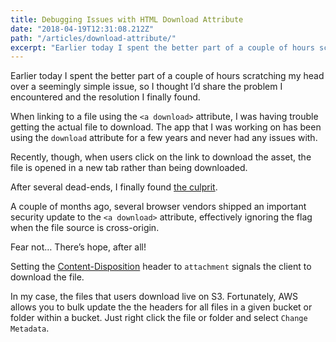 ```yaml
---
title: Debugging Issues with HTML Download Attribute
date: "2018-04-19T12:31:08.212Z"
path: "/articles/download-attribute/"
excerpt: "Earlier today I spent the better part of a couple of hours scratching my head over a seemingly simple issue, so I thought I’d share the problem I encountered and the resolution I finally found."
---
```


Earlier today I spent the better part of a couple of hours scratching my head over a seemingly simple issue, so I thought I’d share the problem I encountered and the resolution I finally found.

When linking to a file using the `<a download>` attribute, I was having trouble getting the actual file to download. The app that I was working on has been using the `download` attribute for a few years and never had any issues with.

Recently, though, when users click on the link to download the asset, the file is opened in a new tab rather than being downloaded.

After several dead-ends, I finally found [the culprit](https://www.chromestatus.com/feature/4969697975992320).

A couple of months ago, several browser vendors shipped an important security update to the `<a download>` attribute, effectively ignoring the flag when the file source is cross-origin.

Fear not… There’s hope, after all!

Setting the [Content-Disposition](https://developer.mozilla.org/en-US/docs/Web/HTTP/Headers/Content-Disposition) header to `attachment` signals the client to download the file.

In my case, the files that users download live on S3. Fortunately, AWS allows you to bulk update the the headers for all files in a given bucket or folder within a bucket. Just right click the file or folder and select `Change Metadata`.

